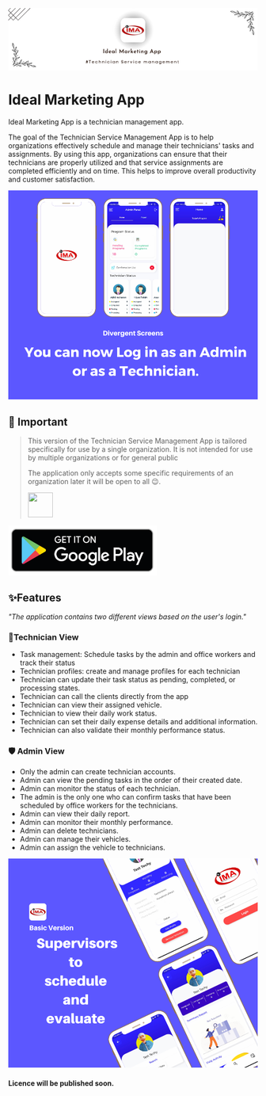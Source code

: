 <img src="readme_res\ideal-banner.png" >

# Ideal Marketing App

Ideal Marketing App is a technician management app.

The goal of the Technician Service Management App is to help organizations effectively schedule and manage their technicians' tasks and assignments. By using this app, organizations can ensure that their technicians are properly utilized and that service assignments are completed efficiently and on time. This helps to improve overall productivity and customer satisfaction.

<img src="readme_res\image1.png" >

## 📝 Important
> This version of the Technician Service Management App is tailored specifically for use by a single organization. It is not intended for use by multiple organizations or for general public 
>
>The application only accepts some specific requirements of an organization later it will be open to all 😉.
>
> [<Img src="https://i.ibb.co/NySvWks/email.png" width=50 height=50>](mailto:muhammednaseeb02@gmail.com)

[<img src="readme_res\googleplay.png" width=300 height=100>](https://play.google.com/store/apps/details?id=com.idealassociate.ideal_marketing)

## ✨Features
_"The application contains two different views based on the user's login."_

### 🤵Technician View
- Task management: Schedule tasks by the admin and office workers and track their status
- Technician profiles: create and manage profiles for each technician
- Technician can update their task status as pending, completed, or processing states.
- Technician can call the clients directly from the app
- Technician can view their assigned vehicle.
- Technician to view their daily work status.
- Technician can set their daily expense details and additional information.
- Technician can also validate their monthly performance status.


### 🛡️ Admin View
- Only the admin can create technician accounts.
- Admin can view the pending tasks in the order of their created date.
- Admin can monitor the status of each technician.
- The admin is the only one who can confirm tasks that have been scheduled by office workers for the technicians.
- Admin can view their daily report.
- Admin can monitor their monthly performance.
- Admin can delete technicians.
- Admin can manage their vehicles.
- Admin can assign the vehicle to technicians.
 
<img src="readme_res\image2.png" >

#### Licence will be published soon.
